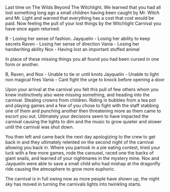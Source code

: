 Last time on The Wilds Beyond The Witchlight. We learned that you had all lost something long ago a small children having been caught by Mr. Witch and Mr. Light  and warned that everything has a cost that cost would be paid. Now feeling the pull of your lost things by the Witchlight Carnival you have once again returned.

B - Losing her sense of fashion. 
Jayquelin - Losing her ability to keep secrets
Raven - Losing her sense of direction
Vania - Losing her handwriting ability
Nox - Having lost an important stuffed animal 

In place of these missing things you all found you had been cursed in one form or another. 

B, Raven, and Nox - Unable to tie or until knots 
Jayquelin - Unable to light non magical fires
Vania - Cant fight the urge to knock before opening a door

Upon your arrival at the carnival you felt this pull of few others whom you knew instinctively also were missing something, and heading into the carnival. Stealing crowns from children. Riding in bubbles from a tea pot and playing games and a few of you chose to fight with the staff stabbing one of them and punching another then threatening more as them came to escort you out. Ultimately your decisions seem to have impacted the carnival causing the lights to dim and the music to grow quieter and slower until the carnival was shut down. 

You then left and came back the next day apologizing to the crew to get back in and they ultimately relented on the second night of the carnival allowing you back in. Where you partook in a pie eating contest, tried your luck with a few more games, rode the carousel, raced one the backs of giant snails, and learned of your nightmares in the mystery mine. Nox and Jayquelin were able to save a small child who had mishap at the dragonfly ride causing the atmosphere to grow more euphoric. 

The carnival is in full swing now as more people have shown up, the night sky has moved in turning the carnivals lights into twinkling starts. 
